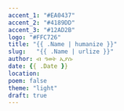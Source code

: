 ```yaml
---
accent_1: "#EA0437"
accent_2: "#4189DD"
accent_3: "#12AD2B"
logo: "#FFC726"
title: "{{ .Name | humanize }}"
slug:	"{{ .Name | urlize }}"
author: ብ ዓወት ኢያሱ
date: {{ .Date }}
location:
poem: false
theme: "light"
draft: true
---
```

